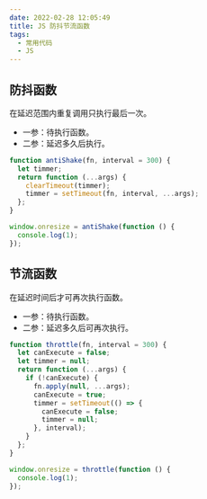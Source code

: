 ```yaml
---
date: 2022-02-28 12:05:49
title: JS 防抖节流函数
tags:
  - 常用代码
  - JS
---
```


## 防抖函数

在延迟范围内重复调用只执行最后一次。

- 一参：待执行函数。
- 二参：延迟多久后执行。

```js
function antiShake(fn, interval = 300) {
  let timmer;
  return function (...args) {
    clearTimeout(timmer);
    timmer = setTimeout(fn, interval, ...args);
  };
}

window.onresize = antiShake(function () {
  console.log(1);
});
```

## 节流函数

在延迟时间后才可再次执行函数。

- 一参：待执行函数。
- 二参：延迟多久后可再次执行。

```js
function throttle(fn, interval = 300) {
  let canExecute = false;
  let timmer = null;
  return function (...args) {
    if (!canExecute) {
      fn.apply(null, ...args);
      canExecute = true;
      timmer = setTimeout(() => {
        canExecute = false;
        timmer = null;
      }, interval);
    }
  };
}

window.onresize = throttle(function () {
  console.log(1);
});
```
